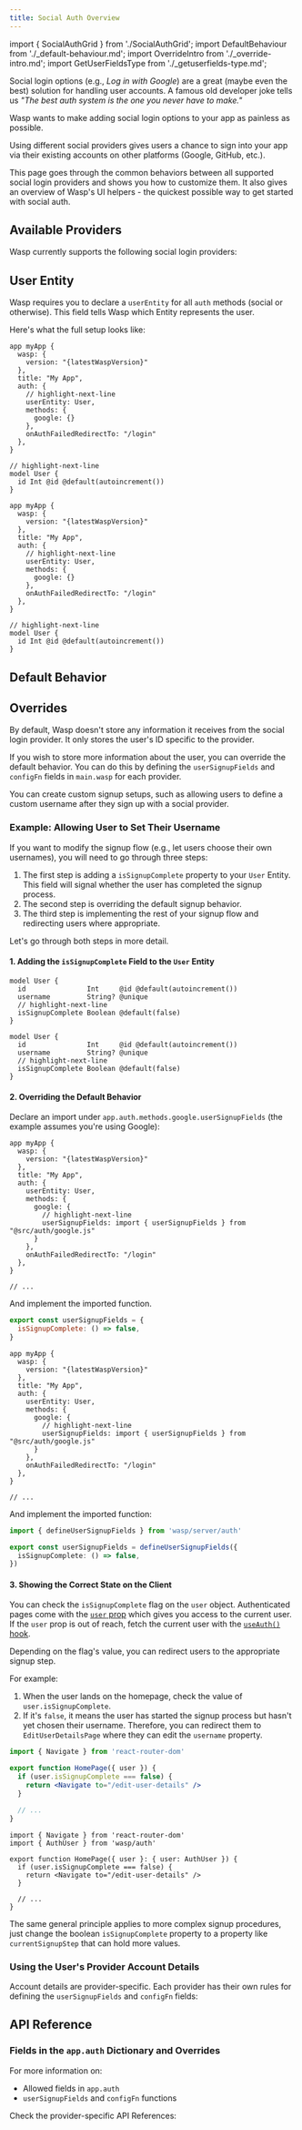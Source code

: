 ```yaml
---
title: Social Auth Overview
---
```


import { SocialAuthGrid } from './SocialAuthGrid';
import DefaultBehaviour from './\_default-behaviour.md';
import OverrideIntro from './\_override-intro.md';
import GetUserFieldsType from './\_getuserfields-type.md';

Social login options (e.g., _Log in with Google_) are a great (maybe even the best) solution for handling user accounts.
A famous old developer joke tells us _"The best auth system is the one you never have to make."_

Wasp wants to make adding social login options to your app as painless as possible.

Using different social providers gives users a chance to sign into your app via their existing accounts on other platforms (Google, GitHub, etc.).

This page goes through the common behaviors between all supported social login providers and shows you how to customize them.
It also gives an overview of Wasp's UI helpers - the quickest possible way to get started with social auth.

## Available Providers

Wasp currently supports the following social login providers:

<SocialAuthGrid />

## User Entity

Wasp requires you to declare a `userEntity` for all `auth` methods (social or otherwise).
This field tells Wasp which Entity represents the user.

Here's what the full setup looks like:

<Tabs groupId="js-ts">
<TabItem value="js" label="JavaScript">

```wasp title=main.wasp
app myApp {
  wasp: {
    version: "{latestWaspVersion}"
  },
  title: "My App",
  auth: {
    // highlight-next-line
    userEntity: User,
    methods: {
      google: {}
    },
    onAuthFailedRedirectTo: "/login"
  },
}
```

```prisma title="schema.prisma"
// highlight-next-line
model User {
  id Int @id @default(autoincrement())
}
```

</TabItem>
<TabItem value="ts" label="TypeScript">

```wasp title=main.wasp
app myApp {
  wasp: {
    version: "{latestWaspVersion}"
  },
  title: "My App",
  auth: {
    // highlight-next-line
    userEntity: User,
    methods: {
      google: {}
    },
    onAuthFailedRedirectTo: "/login"
  },
}
```

```prisma title="schema.prisma"
// highlight-next-line
model User {
  id Int @id @default(autoincrement())
}
```

</TabItem>
</Tabs>

## Default Behavior

<DefaultBehaviour />

## Overrides

By default, Wasp doesn't store any information it receives from the social login provider. It only stores the user's ID specific to the provider.

If you wish to store more information about the user, you can override the default behavior. You can do this by defining the `userSignupFields` and `configFn` fields in `main.wasp` for each provider.

You can create custom signup setups, such as allowing users to define a custom username after they sign up with a social provider.

### Example: Allowing User to Set Their Username

If you want to modify the signup flow (e.g., let users choose their own usernames), you will need to go through three steps:

1. The first step is adding a `isSignupComplete` property to your `User` Entity. This field will signal whether the user has completed the signup process.
2. The second step is overriding the default signup behavior.
3. The third step is implementing the rest of your signup flow and redirecting users where appropriate.

Let's go through both steps in more detail.

#### 1. Adding the `isSignupComplete` Field to the `User` Entity

<Tabs groupId="js-ts">
<TabItem value="js" label="JavaScript">

```prisma title=schema.prisma
model User {
  id               Int     @id @default(autoincrement())
  username         String? @unique
  // highlight-next-line
  isSignupComplete Boolean @default(false)
}
```

</TabItem>
<TabItem value="ts" label="TypeScript">

```prisma title=schema.prisma
model User {
  id               Int     @id @default(autoincrement())
  username         String? @unique
  // highlight-next-line
  isSignupComplete Boolean @default(false)
}
```

</TabItem>
</Tabs>

#### 2. Overriding the Default Behavior

Declare an import under `app.auth.methods.google.userSignupFields` (the example assumes you're using Google):

<Tabs groupId="js-ts">
<TabItem value="js" label="JavaScript">

```wasp title=main.wasp
app myApp {
  wasp: {
    version: "{latestWaspVersion}"
  },
  title: "My App",
  auth: {
    userEntity: User,
    methods: {
      google: {
        // highlight-next-line
        userSignupFields: import { userSignupFields } from "@src/auth/google.js"
      }
    },
    onAuthFailedRedirectTo: "/login"
  },
}

// ...
```

And implement the imported function.

```js title=src/auth/google.js
export const userSignupFields = {
  isSignupComplete: () => false,
}
```

</TabItem>
<TabItem value="ts" label="TypeScript">

```wasp title=main.wasp
app myApp {
  wasp: {
    version: "{latestWaspVersion}"
  },
  title: "My App",
  auth: {
    userEntity: User,
    methods: {
      google: {
        // highlight-next-line
        userSignupFields: import { userSignupFields } from "@src/auth/google.js"
      }
    },
    onAuthFailedRedirectTo: "/login"
  },
}

// ...
```

And implement the imported function:

```ts title=src/auth/google.ts
import { defineUserSignupFields } from 'wasp/server/auth'

export const userSignupFields = defineUserSignupFields({
  isSignupComplete: () => false,
})
```

<GetUserFieldsType />

</TabItem>
</Tabs>

#### 3. Showing the Correct State on the Client

You can check the `isSignupComplete` flag on the `user` object.
Authenticated pages come with the [`user` prop](../../auth/overview#getting-the-user-in-authenticated-routes) which gives you access to the current user. If the `user` prop is out of reach, fetch the current user with the  [`useAuth()` hook](../../auth/overview#getting-the-user-in-non-authenticated-routes).

Depending on the flag's value, you can redirect users to the appropriate signup step.

For example:

1. When the user lands on the homepage, check the value of `user.isSignupComplete`.
2. If it's `false`, it means the user has started the signup process but hasn't yet chosen their username. Therefore, you can redirect them to `EditUserDetailsPage` where they can edit the `username` property.

<Tabs groupId="js-ts">
<TabItem value="js" label="JavaScript">

```jsx title=src/HomePage.jsx
import { Navigate } from 'react-router-dom'

export function HomePage({ user }) {
  if (user.isSignupComplete === false) {
    return <Navigate to="/edit-user-details" />
  }

  // ...
}
```

</TabItem>
<TabItem value="ts" label="TypeScript">

```tsx title=src/HomePage.tsx
import { Navigate } from 'react-router-dom'
import { AuthUser } from 'wasp/auth'

export function HomePage({ user }: { user: AuthUser }) {
  if (user.isSignupComplete === false) {
    return <Navigate to="/edit-user-details" />
  }

  // ...
}
```

The same general principle applies to more complex signup procedures, just change the boolean `isSignupComplete` property to a property like `currentSignupStep` that can hold more values.

</TabItem>
</Tabs>

### Using the User's Provider Account Details

Account details are provider-specific.
Each provider has their own rules for defining the `userSignupFields` and `configFn` fields:

<SocialAuthGrid pagePart="#overrides" />

## API Reference

### Fields in the `app.auth` Dictionary and Overrides

For more information on:

- Allowed fields in `app.auth`
- `userSignupFields` and `configFn` functions

Check the provider-specific API References:

<SocialAuthGrid pagePart="#api-reference" />
